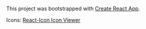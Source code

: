 This project was bootstrapped with [Create React App](https://github.com/facebookincubator/create-react-app).

Icons: [React-Icon Icon Viewer](https://andy-pro.github.io/icon-viewer/)
